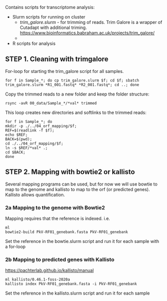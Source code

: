 Contains scripts for transcriptome analysis:
- Slurm scripts for running on cluster
  - *trim_galore.slurm* - for trimming of reads. Trim Galore is a wrapper of Cutadapt with additional triming. https://www.bioinformatics.babraham.ac.uk/projects/trim_galore/
  -
- R scripts for analysis

## STEP 1. Cleaning with trimgalore
For-loop for starting the trim_galore script for all samples.
```
for f in Sample_*; do cp trim_galore.slurm $f; cd $f; sbatch trim_galore.slurm *R1_001.fastq* *R2_001.fastq*; cd ..; done
```
Copy the trimmed reads to a new folder and keep the folder structure:
```
rsync -avR 00_data/Sample_*/*val* trimmed
```

This loop creates new directories and softlinks to the trimmed reads:
```
for f in Sample_*; do
mkdir -p ./../04_orf_mapping/$f;
REF=$(readlink -f $f);
echo $REF;
BACK=$(pwd);
cd ./../04_orf_mapping/$f;
ln -s $REF/*val* .;
cd $BACK;
done
```

## STEP 2. Mapping with bowtie2 or kallisto
Several mapping programs can be used, but for now we will use bowtie to map to the genome and kallisto to map to the orf (or predicted genes). Kallisto allows quantification.

### 2a Mapping to the genome with Bowtie2
Mapping requires that the reference is indexed. i.e.
```
ml
bowtie2-build PkV-RF01_genebank.fasta PkV-RF01_genebank
```
Set the reference in the bowtie.slurm script and run it for each sample with a for-loop

### 2b Mapping to predicted genes with Kallisto
https://pachterlab.github.io/kallisto/manual
```
ml kallisto/0.46.1-foss-2020a
kallisto index PkV-RF01_genebank.fasta -i PkV-RF01_genebank
```
Set the reference in the kallisto.slurm script and run it for each sample
